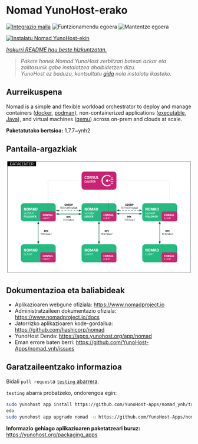 <!--
Ohart ongi: README hau automatikoki sortu da <https://github.com/YunoHost/apps/tree/master/tools/readme_generator>ri esker
EZ editatu eskuz.
-->

# Nomad YunoHost-erako

[![Integrazio maila](https://dash.yunohost.org/integration/nomad.svg)](https://dash.yunohost.org/appci/app/nomad) ![Funtzionamendu egoera](https://ci-apps.yunohost.org/ci/badges/nomad.status.svg) ![Mantentze egoera](https://ci-apps.yunohost.org/ci/badges/nomad.maintain.svg)

[![Instalatu Nomad YunoHost-ekin](https://install-app.yunohost.org/install-with-yunohost.svg)](https://install-app.yunohost.org/?app=nomad)

*[Irakurri README hau beste hizkuntzatan.](./ALL_README.md)*

> *Pakete honek Nomad YunoHost zerbitzari batean azkar eta zailtasunik gabe instalatzea ahalbidetzen dizu.*  
> *YunoHost ez baduzu, kontsultatu [gida](https://yunohost.org/install) nola instalatu ikasteko.*

## Aurreikuspena

Nomad is a simple and flexible workload orchestrator to deploy and manage containers ([docker](https://www.nomadproject.io/docs/drivers/docker.html), [podman](https://www.nomadproject.io/docs/drivers/podman)), non-containerized applications ([executable](https://www.nomadproject.io/docs/drivers/exec.html), [Java](https://www.nomadproject.io/docs/drivers/java)), and virtual machines ([qemu](https://www.nomadproject.io/docs/drivers/qemu.html)) across on-prem and clouds at scale.


**Paketatutako bertsioa:** 1.7.7~ynh2

## Pantaila-argazkiak

![Nomad(r)en pantaila-argazkia](./doc/screenshots/assets.png)

## Dokumentazioa eta baliabideak

- Aplikazioaren webgune ofiziala: <https://www.nomadproject.io>
- Administratzaileen dokumentazio ofiziala: <https://www.nomadproject.io/docs>
- Jatorrizko aplikazioaren kode-gordailua: <https://github.com/hashicorp/nomad>
- YunoHost Denda: <https://apps.yunohost.org/app/nomad>
- Eman errore baten berri: <https://github.com/YunoHost-Apps/nomad_ynh/issues>

## Garatzaileentzako informazioa

Bidali `pull request`a [`testing` abarrera](https://github.com/YunoHost-Apps/nomad_ynh/tree/testing).

`testing` abarra probatzeko, ondorengoa egin:

```bash
sudo yunohost app install https://github.com/YunoHost-Apps/nomad_ynh/tree/testing --debug
edo
sudo yunohost app upgrade nomad -u https://github.com/YunoHost-Apps/nomad_ynh/tree/testing --debug
```

**Informazio gehiago aplikazioaren paketatzeari buruz:** <https://yunohost.org/packaging_apps>
